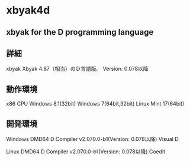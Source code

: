 xbyak4d
=====================================================

xbyak for the D programming language
-----------------------------------------------------

詳細
----
 xbyak Xbyak 4.87（相当）のＤ言語版。
 Version: 0.078以降

動作環境
--------
 x86 CPU
 Windows 8.1(32bit)
 Windows 7(64bit,32bit)
 Linux Mint 17(64bit)

開発環境
--------
Windows
 DMD64 D Compiler v2.070.0-b1(Version: 0.078以降)
 Visual D

Linux
 DMD64 D Compiler v2.070.0-b1(Version: 0.078以降)
 Coedit


